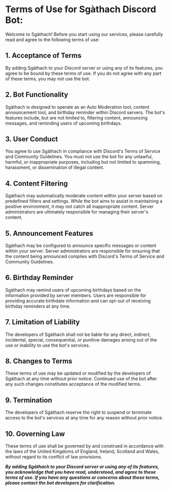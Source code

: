 # Terms of Use for Sgàthach Discord Bot:

Welcome to Sgàthach! Before you start using our services, please carefully read and agree to the following terms of use:

## 1. Acceptance of Terms
By adding Sgàthach to your Discord server or using any of its features, you agree to be bound by these terms of use. If you do not agree with any part of these terms, you may not use the bot.

## 2. Bot Functionality
Sgàthach is designed to operate as an Auto Moderation tool, content announcement tool, and birthday reminder within Discord servers. The bot's features include, but are not limited to, filtering content, announcing messages, and reminding users of upcoming birthdays.

## 3. User Conduct
You agree to use Sgàthach in compliance with Discord's Terms of Service and Community Guidelines. You must not use the bot for any unlawful, harmful, or inappropriate purposes, including but not limited to spamming, harassment, or dissemination of illegal content.

## 4. Content Filtering
Sgàthach may automatically moderate content within your server based on predefined filters and settings. While the bot aims to assist in maintaining a positive environment, it may not catch all inappropriate content. Server administrators are ultimately responsible for managing their server's content.

## 5. Announcement Features
Sgàthach may be configured to announce specific messages or content within your server. Server administrators are responsible for ensuring that the content being announced complies with Discord's Terms of Service and Community Guidelines.

## 6. Birthday Reminder
Sgàthach may remind users of upcoming birthdays based on the information provided by server members. Users are responsible for providing accurate birthdate information and can opt-out of receiving birthday reminders at any time.

## 7. Limitation of Liability
The developers of Sgàthach shall not be liable for any direct, indirect, incidental, special, consequential, or punitive damages arising out of the use or inability to use the bot's services.

## 8. Changes to Terms
These terms of use may be updated or modified by the developers of Sgàthach at any time without prior notice. Continued use of the bot after any such changes constitutes acceptance of the modified terms.

## 9. Termination
The developers of Sgàthach reserve the right to suspend or terminate access to the bot's services at any time for any reason without prior notice.

## 10. Governing Law
These terms of use shall be governed by and construed in accordance with the laws of the United Kingdoms of England, Ireland, Scotland and Wales, without regard to its conflict of law provisions.

***By adding Sgàthach to your Discord server or using any of its features, you acknowledge that you have read, understood, and agree to these terms of use. If you have any questions or concerns about these terms, please contact the bot developers for clarification.***